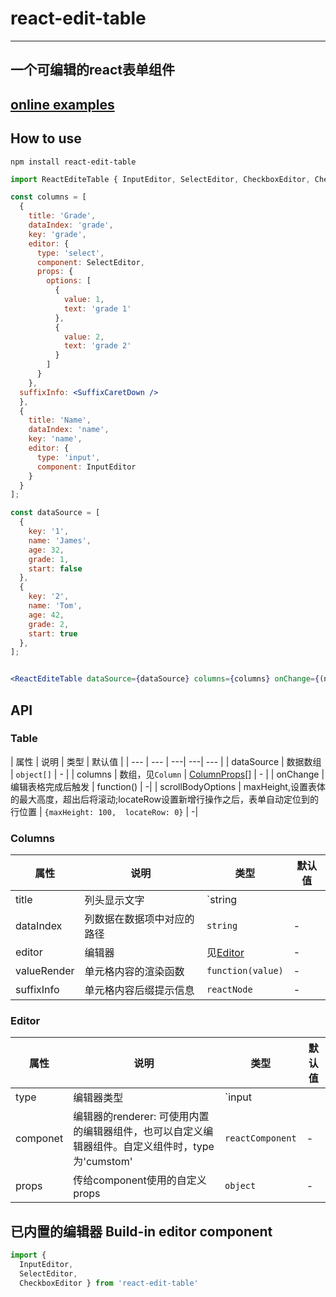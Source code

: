 # react-edit-table 
---
## 一个可编辑的react表单组件
## [online examples](https://weber-cd.github.io/react-edit-table)
## How to use

```
npm install react-edit-table
```

```jsx
import ReactEditeTable { InputEditor, SelectEditor, CheckboxEditor, CheckboxRender } from 'react-edit-table'

const columns = [
  {
    title: 'Grade',
    dataIndex: 'grade',
    key: 'grade',
    editor: {
      type: 'select',
      component: SelectEditor,
      props: {
        options: [
          {
            value: 1,
            text: 'grade 1'
          }, 
          {
            value: 2,
            text: 'grade 2'
          }
        ]
      }
    },
  suffixInfo: <SuffixCaretDown />
  },
  {
    title: 'Name',
    dataIndex: 'name',
    key: 'name',
    editor: {
      type: 'input',
      component: InputEditor
    }
  }
];

const dataSource = [
  {
    key: '1',
    name: 'James',
    age: 32,
    grade: 1,
    start: false
  },
  {
    key: '2',
    name: 'Tom',
    age: 42,
    grade: 2,
    start: true
  },
];


<ReactEditeTable dataSource={dataSource} columns={columns} onChange={(newDataSource=>{}}/>;
```


## API

### Table

| 属性 | 说明 | 类型 | 默认值 |
| --- | --- | ---| ---| --- |
| dataSource | 数据数组	 | `object[]` | - |
| columns | 数组，见`Column` | [ColumnProps](#ColumnProps)[] | - |
| onChange | 编辑表格完成后触发 | function() | -|
| scrollBodyOptions | maxHeight,设置表体的最大高度，超出后将滚动;locateRow设置新增行操作之后，表单自动定位到的行位置 | `{maxHeight: 100,  locateRow: 0}` | -|


### <span id="ColumnProps">Columns</span>

| 属性 | 说明 | 类型 | 默认值 |
| --- | --- | --- | --- |
| title | 列头显示文字 | `string || ReactNode` | - |
| dataIndex | 列数据在数据项中对应的路径 | `string` | - | 
| editor | 编辑器 | 见[Editor](#EditorConfig) | - |
| valueRender | 单元格内容的渲染函数 | `function(value)` | - | 
| suffixInfo | 单元格内容后缀提示信息 | `reactNode` | - | 

### <span id="EditorConfig">Editor</span>
| 属性 | 说明 | 类型 | 默认值 |
| --- | --- | --- | --- |
| type | 编辑器类型 | `input || select || checkbox`  | - |
| componet | 编辑器的renderer: 可使用内置的编辑器组件，也可以自定义编辑器组件。自定义组件时，type为'cumstom' | `reactComponent`| - |
| props | 传给component使用的自定义props | `object` | - | 

## 已内置的编辑器 Build-in editor component
```js
import {
  InputEditor,
  SelectEditor,
  CheckboxEditor } from 'react-edit-table'
```







